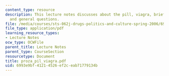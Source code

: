 ```yaml
---
content_type: resource
description: This lecture notes discusses about the pill, viagra, brief word on prozac,
  and general questions.
file: /media/courses/sts-062j-drugs-politics-and-culture-spring-2006/6993e9bf41214526ef2ceab71779134b_proza_pil_viagra.pdf
file_type: application/pdf
learning_resource_types:
- Lecture Notes
ocw_type: OCWFile
parent_title: Lecture Notes
parent_type: CourseSection
resourcetype: Document
title: proza_pil_viagra.pdf
uid: 6993e9bf-4121-4526-ef2c-eab71779134b
---
```

